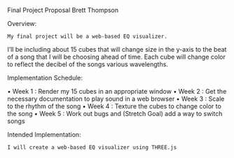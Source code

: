 Final Project Proposal
Brett Thompson

Overview:

	My final project will be a web-based EQ visualizer. 
  I’ll be including about 15 cubes that will change size in the y-axis to the beat of a song that I will be choosing ahead of time.
  Each cube will change color to reflect the decibel of the songs various wavelengths. 
  
Implementation Schedule:

•	Week 1 : Render my 15 cubes in an appropriate window
•	Week 2 : Get the necessary documentation to play sound in a web browser
•	Week 3 : Scale to the rhythm of the song
•	Week 4 : Texture the cubes to change color to the song
•	Week 5 : Work out bugs and (Stretch Goal) add a way to switch songs

Intended Implementation:

	I will create a web-based EQ visualizer using THREE.js
